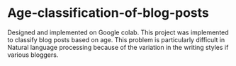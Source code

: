 # Age-classification-of-blog-posts
Designed and implemented on Google colab.
This project was implemented to classify blog posts based on age. This problem is particularly difficult in Natural language processing because of the variation in the writing styles if various bloggers.

